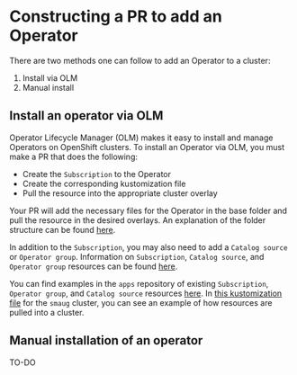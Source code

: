 # Constructing a PR to add an Operator

There are two methods one can follow to add an Operator to a cluster:
1. Install via OLM
1. Manual install

## Install an operator via OLM

Operator Lifecycle Manager (OLM) makes it easy to install and manage Operators on OpenShift clusters.
To install an Operator via OLM, you must make a PR that does the following:

* Create the `Subscription` to the Operator
* Create the corresponding kustomization file
* Pull the resource into the appropriate cluster overlay

Your PR will add the necessary files for the Operator in the base folder and pull the resource in the desired overlays. An explanation of the folder structure can be found [here](folder-doc).

In addition to the `Subscription`, you may also need to add a `Catalog source` or `Operator group`.
Information on `Subscription`, `Catalog source`, and `Operator group` resources can be found [here](openshift-docs).

You can find examples in the `apps` repository of existing `Subscription`, `Operator group`, and `Catalog source` resources [here](apps-operators).
In [this kustomization file](smaug-kustomization) for the `smaug` cluster, you can see an example of how resources are pulled into a cluster.


## Manual installation of an operator

TO-DO

[openshift-docs]: https://docs.openshift.com/container-platform/4.7/operators/understanding/olm/olm-understanding-olm.html
[apps-operators]: https://github.com/operate-first/apps/tree/master/cluster-scope/base/operators.coreos.com
[smaug-kustomization]: https://github.com/operate-first/apps/blob/master/cluster-scope/overlays/prod/moc/smaug/kustomization.yaml
[folder-doc]: https://github.com/operate-first/apps/tree/master/cluster-scope#readme
